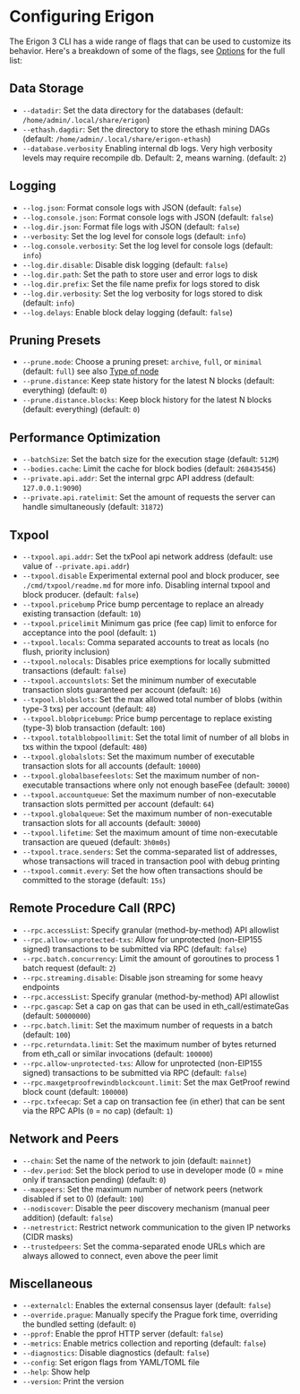 # Configuring Erigon

The Erigon 3 CLI has a wide range of flags that can be used to customize its behavior. Here's a breakdown of some of the flags, see [Options](/advanced/options.md) for the full list:

## Data Storage

* `--datadir`: Set the data directory for the databases (default: `/home/admin/.local/share/erigon`)
* `--ethash.dagdir`: Set the directory to store the ethash mining DAGs (default: `/home/admin/.local/share/erigon-ethash`)
* `--database.verbosity` Enabling internal db logs. Very high verbosity levels may require recompile db. Default: 2, means warning. (default: `2`)

## Logging

* `--log.json`: Format console logs with JSON (default: `false`)
* `--log.console.json`: Format console logs with JSON (default: `false`)
* `--log.dir.json`: Format file logs with JSON (default: `false`)
* `--verbosity`: Set the log level for console logs (default: `info`)
* `--log.console.verbosity`: Set the log level for console logs (default: `info`)
* `--log.dir.disable`: Disable disk logging (default: `false`)
* `--log.dir.path`: Set the path to store user and error logs to disk
* `--log.dir.prefix`: Set the file name prefix for logs stored to disk
* `--log.dir.verbosity`: Set the log verbosity for logs stored to disk (default: `info`)
* `--log.delays`: Enable block delay logging (default: `false`)

## Pruning Presets

* `--prune.mode`: Choose a pruning preset: `archive`, `full`, or `minimal` (default: `full`) see also [Type of node](/basic/node.md)
* `--prune.distance`: Keep state history for the latest N blocks (default: everything) (default: `0`)
* `--prune.distance.blocks`: Keep block history for the latest N blocks (default: everything) (default: `0`)

## Performance Optimization

* `--batchSize`: Set the batch size for the execution stage (default: `512M`)
* `--bodies.cache`: Limit the cache for block bodies (default: `268435456`)
* `--private.api.addr`: Set the internal grpc API address (default: `127.0.0.1:9090`)
* `--private.api.ratelimit`: Set the amount of requests the server can handle simultaneously (default: `31872`)

## Txpool

* `--txpool.api.addr`: Set the txPool api network address (default: use value of `--private.api.addr`)
* `--txpool.disable` Experimental external pool and block producer, see `./cmd/txpool/readme.md` for more info. Disabling internal txpool and block producer. (default: `false`)
* `--txpool.pricebump` Price bump percentage to replace an already existing transaction (default: `10`)
* `--txpool.pricelimit` Minimum gas price (fee cap) limit to enforce for acceptance into the pool (default: `1`)
* `--txpool.locals`: Comma separated accounts to treat as locals (no flush, priority inclusion)
* `--txpool.nolocals`: Disables price exemptions for locally submitted transactions (default: `false`)
* `--txpool.accountslots`: Set the minimum number of executable transaction slots guaranteed per account (default: `16`)
* `--txpool.blobslots`: Set the max allowed total number of blobs (within type-3 txs) per account (default: `48`)
* `--txpool.blobpricebump`: Price bump percentage to replace existing (type-3) blob transaction (default: `100`)
* `--txpool.totalblobpoollimit`: Set the total limit of number of all blobs in txs within the txpool (default: `480`)
* `--txpool.globalslots`: Set the maximum number of executable transaction slots for all accounts (default: `10000`)
* `--txpool.globalbasefeeslots`: Set the maximum number of non-executable transactions where only not enough baseFee (default: `30000`)
* `--txpool.accountqueue`: Set the maximum number of non-executable transaction slots permitted per account (default: `64`)
* `--txpool.globalqueue`: Set the maximum number of non-executable transaction slots for all accounts (default: `30000`)
* `--txpool.lifetime`: Set the maximum amount of time non-executable transaction are queued (default: `3h0m0s`)
* `--txpool.trace.senders`: Set the comma-separated list of addresses, whose transactions will traced in transaction pool with debug printing
* `--txpool.commit.every`: Set the how often transactions should be committed to the storage (default: `15s`)

 ## Remote Procedure Call (RPC)

* `--rpc.accessList`: Specify granular (method-by-method) API allowlist
* `--rpc.allow-unprotected-txs`: Allow for unprotected (non-EIP155 signed) transactions to be submitted via RPC (default: `false`)
* `--rpc.batch.concurrency`: Limit the amount of goroutines to process 1 batch request (default: `2`)
* `--rpc.streaming.disable`: Disable json streaming for some heavy endpoints
* `--rpc.accessList`: Specify granular (method-by-method) API allowlist
* `--rpc.gascap`: Set a cap on gas that can be used in eth_call/estimateGas (default: `50000000`)
* `--rpc.batch.limit`: Set the maximum number of requests in a batch (default: `100`)
* `--rpc.returndata.limit`: Set the maximum number of bytes returned from eth_call or similar invocations (default: `100000`)
* `--rpc.allow-unprotected-txs`: Allow for unprotected (non-EIP155 signed) transactions to be submitted via RPC (default: `false`)
* `--rpc.maxgetproofrewindblockcount.limit`: Set the max GetProof rewind block count (default: `100000`)
* `--rpc.txfeecap`: Set a cap on transaction fee (in ether) that can be sent via the RPC APIs (`0` = no cap) (default: `1`)

## Network and Peers

* `--chain`: Set the name of the network to join (default: `mainnet`)
* `--dev.period`: Set the block period to use in developer mode (0 = mine only if transaction pending) (default: `0`)
* `--maxpeers`: Set the maximum number of network peers (network disabled if set to 0) (default: `100`)
* `--nodiscover`: Disable the peer discovery mechanism (manual peer addition) (default: `false`)
* `--netrestrict`: Restrict network communication to the given IP networks (CIDR masks)
* `--trustedpeers`: Set the comma-separated enode URLs which are always allowed to connect, even above the peer limit

## Miscellaneous

* `--externalcl`: Enables the external consensus layer (default: `false`)
* `--override.prague`: Manually specify the Prague fork time, overriding the bundled setting (default: `0`)
* `--pprof`: Enable the pprof HTTP server (default: `false`)
* `--metrics`: Enable metrics collection and reporting (default: `false`)
* `--diagnostics`: Disable diagnostics (default: `false`)
* `--config`: Set erigon flags from YAML/TOML file
* `--help`: Show help
* `--version`: Print the version